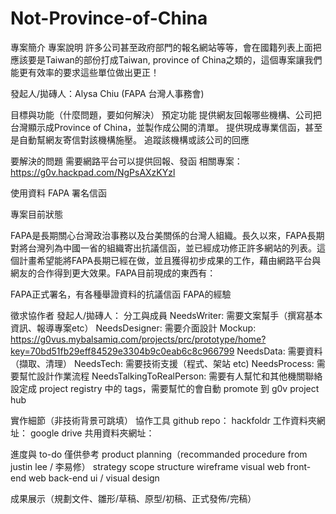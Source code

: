 Not-Province-of-China
=====================

專案簡介
專案說明
許多公司甚至政府部門的報名網站等等，會在國籍列表上面把應該要是Taiwan的部份打成Taiwan, province of China之類的，這個專案讓我們能更有效率的要求這些單位做出更正！

發起人/拋磚人：Alysa Chiu (FAPA 台灣人事務會)

目標與功能（什麼問題，要如何解決）
預定功能
提供網友回報哪些機構、公司把台灣顯示成Province of China，並製作成公開的清單。
提供現成專業信函，甚至是自動幫網友寄信對該機構施壓。
追蹤該機構或該公司的回應


要解決的問題
需要網路平台可以提供回報、發函
相關專案：https://g0v.hackpad.com/NgPsAXzKYzl

使用資料
FAPA 署名信函

專案目前狀態

FAPA是長期關心台灣政治事務以及台美關係的台灣人組織。長久以來，FAPA長期對將台灣列為中國一省的組織寄出抗議信函，並已經成功修正許多網站的列表。這個計畫希望能將FAPA長期已經在做，並且獲得初步成果的工作，藉由網路平台與網友的合作得到更大效果。FAPA目前現成的東西有：

FAPA正式署名，有各種舉證資料的抗議信函
FAPA的經驗




徵求協作者
發起人/拋磚人：
分工與成員
NeedsWriter: 需要文案幫手（撰寫基本資訊、報導專案etc）
NeedsDesigner: 需要介面設計 Mockup: https://g0vus.mybalsamiq.com/projects/prc/prototype/home?key=70bd51fb29eff84529e3304b9c0eab6c8c966799
NeedsData: 需要資料（擷取、清理）
NeedsTech: 需要技術支援（程式、架站 etc)
NeedsProcess: 需要幫忙設計作業流程
NeedsTalkingToRealPerson: 需要有人幫忙和其他機關聯絡
設定成 project registry 中的 tags，需要幫忙的會自動 promote 到 g0v project hub


實作細節（非技術背景可跳填）
協作工具
github repo：
hackfoldr 工作資料夾網址：
google drive 共用資料夾網址：

進度與 to-do
僅供參考
product planning（recommanded procedure from justin lee / 李易修）
strategy
scope
structure
wireframe
visual
web front-end
web back-end
ui / visual design


成果展示（規劃文件、雛形/草稿、原型/初稿、正式發佈/完稿）

